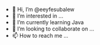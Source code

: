 - 👋 Hi, I’m @eeyfesubalew
- 👀 I’m interested in ...
- 🌱 I’m currently learning Java
- 💞️ I’m looking to collaborate on ...
- 📫 How to reach me ...

<!---
eeyfesubalew/eeyfesubalew is a ✨ special ✨ repository because its `README.md` (this file) appears on your GitHub profile.
You can click the Preview link to take a look at your changes.
--->
